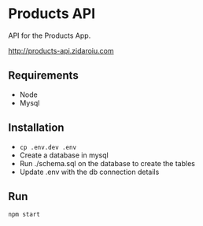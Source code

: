 # Products API

API for the Products App.

http://products-api.zidaroiu.com

## Requirements

- Node
- Mysql

## Installation

* ``` cp .env.dev .env ```
* Create a database in mysql
* Run ./schema.sql on the database to create the tables
* Update .env with the db connection details

## Run

``` npm start ```
